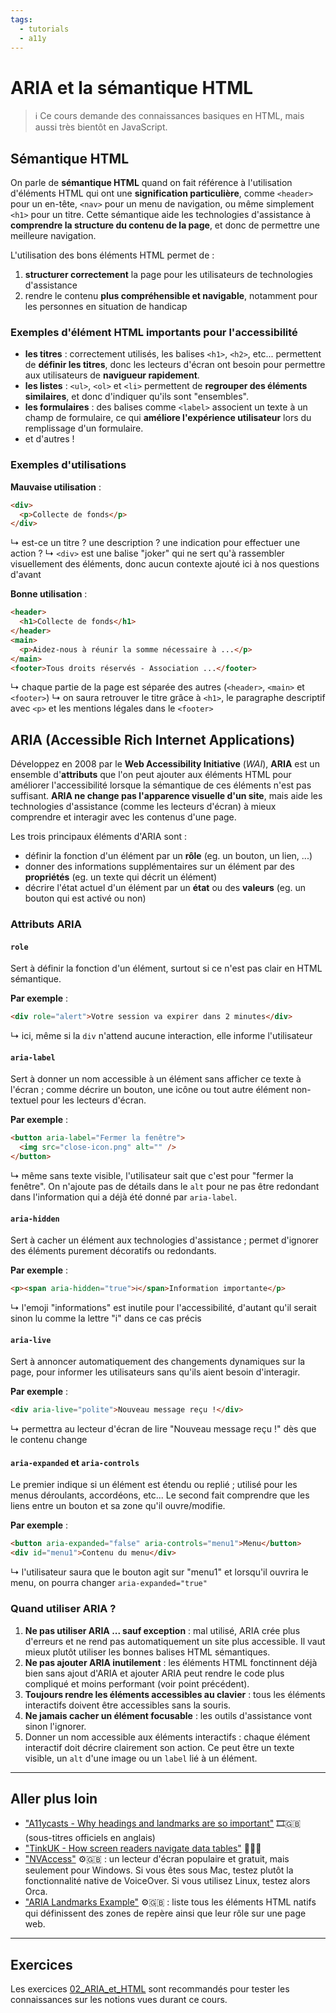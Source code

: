 ```yaml
---
tags:
  - tutorials
  - a11y
---
```


# ARIA et la sémantique HTML

> ℹ️ Ce cours demande des connaissances basiques en HTML, mais aussi très bientôt en JavaScript.

## Sémantique HTML

On parle de **sémantique HTML** quand on fait référence à l'utilisation d'éléments HTML qui ont une **signification particulière**, comme `<header>` pour un en-tête, `<nav>` pour un menu de navigation, ou même simplement `<h1>` pour un titre. Cette sémantique aide les technologies d'assistance à **comprendre la structure du contenu de la page**, et donc de permettre une meilleure navigation.

L'utilisation des bons éléments HTML permet de :

1. **structurer correctement** la page pour les utilisateurs de technologies d'assistance
2. rendre le contenu **plus compréhensible et navigable**, notamment pour les personnes en situation de handicap

### Exemples d'élément HTML importants pour l'accessibilité

- **les titres** : correctement utilisés, les balises `<h1>`, `<h2>`, etc... permettent de **définir les titres**, donc les lecteurs d'écran ont besoin pour permettre aux utilisateurs de **navigueur rapidement**.
- **les listes** : `<ul>`, `<ol>` et `<li>` permettent de **regrouper des éléments similaires**, et donc d'indiquer qu'ils sont "ensembles".
- **les formulaires** : des balises comme `<label>` associent un texte à un champ de formulaire, ce qui **améliore l'expérience utilisateur** lors du remplissage d'un formulaire.
- et d'autres !

### Exemples d'utilisations

**Mauvaise utilisation** :

```html
<div>
  <p>Collecte de fonds</p>
</div>
```

↳ est-ce un titre ? une description ? une indication pour effectuer une action ?
↳ `<div>` est une balise "joker" qui ne sert qu'à rassembler visuellement des éléments, donc aucun contexte ajouté ici à nos questions d'avant

**Bonne utilisation** :

```html
<header>
  <h1>Collecte de fonds</h1>
</header>
<main>
  <p>Aidez-nous à réunir la somme nécessaire à ...</p>
</main>
<footer>Tous droits réservés - Association ...</footer>
```

↳ chaque partie de la page est séparée des autres (`<header>`, `<main>` et `<footer>`)
↳ on saura retrouver le titre grâce à `<h1>`, le paragraphe descriptif avec `<p>` et les mentions légales dans le `<footer>`

## ARIA (Accessible Rich Internet Applications)

Développez en 2008 par le **Web Accessibility Initiative** (_WAI_), **ARIA** est un ensemble d'**attributs** que l'on peut ajouter aux éléments HTML pour améliorer l'accessibilité lorsque la sémantique de ces éléments n'est pas suffisant. **ARIA ne change pas l'apparence visuelle d'un site**, mais aide les technologies d'assistance (comme les lecteurs d'écran) à mieux comprendre et interagir avec les contenus d'une page.

Les trois principaux éléments d'ARIA sont :

- définir la fonction d'un élément par un **rôle** (eg. un bouton, un lien, ...)
- donner des informations supplémentaires sur un élément par des **propriétés** (eg. un texte qui décrit un élément)
- décrire l'état actuel d'un élément par un **état** ou des **valeurs** (eg. un bouton qui est activé ou non)

### Attributs ARIA

#### `role`

Sert à définir la fonction d'un élément, surtout si ce n'est pas clair en HTML sémantique.

**Par exemple** :

```html
<div role="alert">Votre session va expirer dans 2 minutes</div>
```

↳ ici, même si la `div` n'attend aucune interaction, elle informe l'utilisateur

#### `aria-label`

Sert à donner un nom accessible à un élément sans afficher ce texte à l'écran ; comme décrire un bouton, une icône ou tout autre élément non-textuel pour les lecteurs d'écran.

**Par exemple** :

```html
<button aria-label="Fermer la fenêtre">
  <img src="close-icon.png" alt="" />
</button>
```

↳ même sans texte visible, l'utilisateur sait que c'est pour "fermer la fenêtre". On n'ajoute pas de détails dans le `alt` pour ne pas être redondant dans l'information qui a déjà été donné par `aria-label`.

#### `aria-hidden`

Sert à cacher un élément aux technologies d'assistance ; permet d'ignorer des éléments purement décoratifs ou redondants.

**Par exemple** :

```html
<p><span aria-hidden="true">ℹ️</span>Information importante</p>
```

↳ l'emoji "informations" est inutile pour l'accessibilité, d'autant qu'il serait sinon lu comme la lettre "i" dans ce cas précis

#### `aria-live`

Sert à annoncer automatiquement des changements dynamiques sur la page, pour informer les utilisateurs sans qu'ils aient besoin d'interagir.

**Par exemple** :

```html
<div aria-live="polite">Nouveau message reçu !</div>
```

↳ permettra au lecteur d'écran de lire "Nouveau message reçu !" dès que le contenu change

#### `aria-expanded` et `aria-controls`

Le premier indique si un élément est étendu ou replié ; utilisé pour les menus déroulants, accordéons, etc...
Le second fait comprendre que les liens entre un bouton et sa zone qu'il ouvre/modifie.

**Par exemple** :

```html
<button aria-expanded="false" aria-controls="menu1">Menu</button>
<div id="menu1">Contenu du menu</div>
```

↳ l'utilisateur saura que le bouton agit sur "menu1" et lorsqu'il ouvrira le menu, on pourra changer `aria-expanded="true"`

### Quand utiliser ARIA ?

1. **Ne pas utiliser ARIA ... sauf exception** : mal utilisé, ARIA crée plus d'erreurs et ne rend pas automatiquement un site plus accessible. Il vaut mieux plutôt utiliser les bonnes balises HTML sémantiques.
2. **Ne pas ajouter ARIA inutilement** : les éléments HTML fonctinnent déjà bien sans ajout d'ARIA et ajouter ARIA peut rendre le code plus compliqué et moins performant (voir point précédent).
3. **Toujours rendre les éléments accessibles au clavier** : tous les éléments interactifs doivent être accessibles sans la souris.
4. **Ne jamais cacher un élément focusable** : les outils d'assistance vont sinon l'ignorer.
5. Donner un nom accessible aux éléments interactifs : chaque élément interactif doit décrire clairement son action. Ce peut être un texte visible, un `alt` d'une image ou un `label` lié à un élément.

---

## Aller plus loin

- ["A11ycasts - Why headings and landmarks are so important"](https://www.youtube.com/watch?v=vAAzdi1xuUY&index=20&ab_channel=ChromeforDevelopers) 🎞️🇬🇧 (sous-titres officiels en anglais)
- ["TinkUK - How screen readers navigate data tables"](https://tink.uk/how-screen-readers-navigate-data-tables/) 📖🇬🇧
- ["NVAccess"](https://www.nvaccess.org/download/) ⚙️🇬🇧 : un lecteur d'écran populaire et gratuit, mais seulement pour Windows. Si vous êtes sous Mac, testez plutôt la fonctionnalité native de VoiceOver. Si vous utilisez Linux, testez alors Orca.
- ["ARIA Landmarks Example"](https://www.w3.org/WAI/ARIA/apg/patterns/landmarks/examples/HTML5.html) ⚙️🇬🇧 : liste tous les éléments HTML natifs qui définissent des zones de repère ainsi que leur rôle sur une page web.

---

## Exercices

Les exercices [02_ARIA_et_HTML](https://github.com/association-z-code-emploi/exercices-a11y/tree/main/02_ARIA_et_HTML) sont recommandés pour tester les connaissances sur les notions vues durant ce cours.
